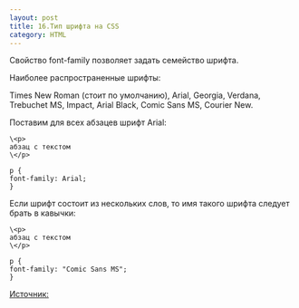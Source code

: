 ```yaml
---
layout: post
title: 16.Тип шрифта на CSS
category: HTML
---
```


Свойство font-family позволяет задать семейство шрифта.

 Наиболее распространенные шрифты: 
 
 Times New Roman (стоит по умолчанию), Arial, Georgia, Verdana, Trebuchet MS, Impact, Arial Black, Comic Sans MS, Courier New.

Поставим для всех абзацев шрифт Arial:

    \<p>
    абзац с текстом
    \</p>

    p {
    font-family: Arial;
    }


Если шрифт состоит из нескольких слов, то имя такого шрифта следует брать в кавычки:

    \<p>
    абзац с текстом
    \</p>

    p {
    font-family: "Comic Sans MS";
    }


[Источник:](http://code.mu/ru/markup/book/prime/css/font-family/)
